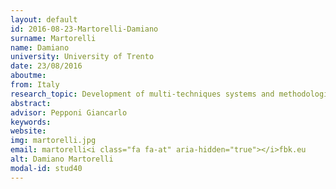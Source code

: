 ```yaml
---
layout: default 
id: 2016-08-23-Martorelli-Damiano
surname: Martorelli
name: Damiano
university: University of Trento
date: 23/08/2016
aboutme: 
from: Italy
research_topic: Development of multi-techniques systems and methodologies for material characterization in the fields of material science, cultural heritage and environmental control
abstract: 
advisor: Pepponi Giancarlo
keywords: 
website: 
img: martorelli.jpg
email: martorelli<i class="fa fa-at" aria-hidden="true"></i>fbk.eu
alt: Damiano Martorelli
modal-id: stud40
---
```

